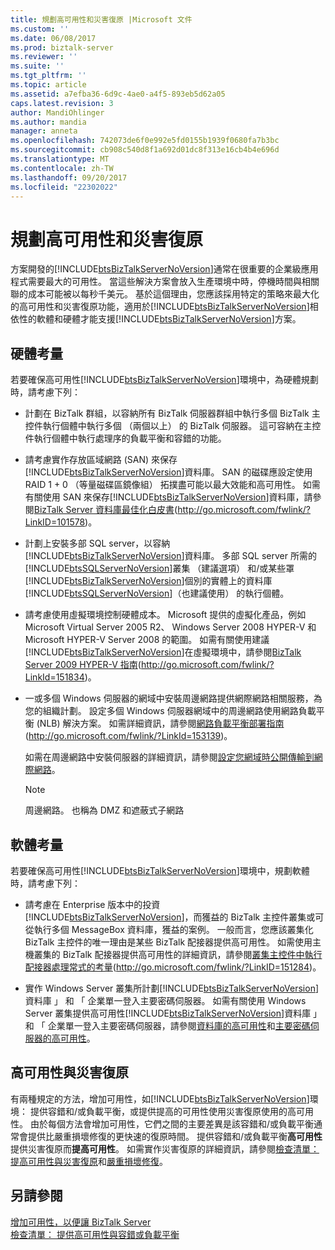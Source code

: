 ```yaml
---
title: 規劃高可用性和災害復原 |Microsoft 文件
ms.custom: ''
ms.date: 06/08/2017
ms.prod: biztalk-server
ms.reviewer: ''
ms.suite: ''
ms.tgt_pltfrm: ''
ms.topic: article
ms.assetid: a7efba36-6d9c-4ae0-a4f5-893eb5d62a05
caps.latest.revision: 3
author: MandiOhlinger
ms.author: mandia
manager: anneta
ms.openlocfilehash: 742073de6f0e992e5fd0155b1939f0680fa7b3bc
ms.sourcegitcommit: cb908c540d8f1a692d01dc8f313e16cb4b4e696d
ms.translationtype: MT
ms.contentlocale: zh-TW
ms.lasthandoff: 09/20/2017
ms.locfileid: "22302022"
---
```

# <a name="planning-for-high-availability-and-disaster-recovery"></a>規劃高可用性和災害復原
方案開發的[!INCLUDE[btsBizTalkServerNoVersion](../includes/btsbiztalkservernoversion-md.md)]通常在很重要的企業級應用程式需要最大的可用性。 當這些解決方案會放入生產環境中時，停機時間與相關聯的成本可能被以每秒千美元。 基於這個理由，您應該採用特定的策略來最大化的高可用性和災害復原功能，適用於[!INCLUDE[btsBizTalkServerNoVersion](../includes/btsbiztalkservernoversion-md.md)]相依性的軟體和硬體才能支援[!INCLUDE[btsBizTalkServerNoVersion](../includes/btsbiztalkservernoversion-md.md)]方案。  
  
## <a name="hardware-considerations"></a>硬體考量  
 若要確保高可用性[!INCLUDE[btsBizTalkServerNoVersion](../includes/btsbiztalkservernoversion-md.md)]環境中，為硬體規劃時，請考慮下列：  
  
-   計劃在 BizTalk 群組，以容納所有 BizTalk 伺服器群組中執行多個 BizTalk 主控件執行個體中執行多個 （兩個以上） 的 BizTalk 伺服器。 這可容納在主控件執行個體中執行處理序的負載平衡和容錯的功能。  
  
-   請考慮實作存放區域網路 (SAN) 來保存[!INCLUDE[btsBizTalkServerNoVersion](../includes/btsbiztalkservernoversion-md.md)]資料庫。 SAN 的磁碟應設定使用 RAID 1 + 0 （等量磁碟區鏡像組） 拓撲盡可能以最大效能和高可用性。 如需有關使用 SAN 來保存[!INCLUDE[btsBizTalkServerNoVersion](../includes/btsbiztalkservernoversion-md.md)]資料庫，請參閱[BizTalk Server 資料庫最佳化白皮書](http://go.microsoft.com/fwlink/?LinkID=101578)(http://go.microsoft.com/fwlink/?LinkID=101578)。  
  
-   計劃上安裝多部 SQL server，以容納[!INCLUDE[btsBizTalkServerNoVersion](../includes/btsbiztalkservernoversion-md.md)]資料庫。 多部 SQL server 所需的[!INCLUDE[btsSQLServerNoVersion](../includes/btssqlservernoversion-md.md)]叢集 （建議選項） 和/或某些罩[!INCLUDE[btsBizTalkServerNoVersion](../includes/btsbiztalkservernoversion-md.md)]個別的實體上的資料庫[!INCLUDE[btsSQLServerNoVersion](../includes/btssqlservernoversion-md.md)]（也建議使用） 的執行個體。  
  
-   請考慮使用虛擬環境控制硬體成本。 Microsoft 提供的虛擬化產品，例如 Microsoft Virtual Server 2005 R2、 Windows Server 2008 HYPER-V 和 Microsoft HYPER-V Server 2008 的範圍。 如需有關使用建議[!INCLUDE[btsBizTalkServerNoVersion](../includes/btsbiztalkservernoversion-md.md)]在虛擬環境中，請參閱[BizTalk Server 2009 HYPER-V 指南](http://go.microsoft.com/fwlink/?LinkId=151834)(http://go.microsoft.com/fwlink/?LinkId=151834)。  
  
-   一或多個 Windows 伺服器的網域中安裝周邊網路提供網際網路相關服務，為您的組織計劃。 設定多個 Windows 伺服器網域中的周邊網路使用網路負載平衡 (NLB) 解決方案。 如需詳細資訊，請參閱[網路負載平衡部署指南](http://go.microsoft.com/fwlink/?LinkId=153139)(http://go.microsoft.com/fwlink/?LinkId=153139)。  
  
     如需在周邊網路中安裝伺服器的詳細資訊，請參閱[設定您網域時公開傳輸到網際網路](../technical-guides/planning-for-sending-and-receiving.md#BKMK_InternetTrans)。  
  
    > [!NOTE]  
    >  周邊網路。 也稱為 DMZ 和遮蔽式子網路  
  
## <a name="software-considerations"></a>軟體考量  
 若要確保高可用性[!INCLUDE[btsBizTalkServerNoVersion](../includes/btsbiztalkservernoversion-md.md)]環境中，規劃軟體時，請考慮下列：  
  
-   請考慮在 Enterprise 版本中的投資[!INCLUDE[btsBizTalkServerNoVersion](../includes/btsbiztalkservernoversion-md.md)]，而獲益的 BizTalk 主控件叢集或可從執行多個 MessageBox 資料庫，獲益的案例。 一般而言，您應該叢集化 BizTalk 主控件的唯一理由是某些 BizTalk 配接器提供高可用性。 如需使用主機叢集的 BizTalk 配接器提供高可用性的詳細資訊，請參閱[叢集主控件中執行配接器處理常式的考量](http://go.microsoft.com/fwlink/?LinkID=151284)(http://go.microsoft.com/fwlink/?LinkID=151284)。  
  
-   實作 Windows Server 叢集所計劃[!INCLUDE[btsBizTalkServerNoVersion](../includes/btsbiztalkservernoversion-md.md)]資料庫 」 和 「 企業單一登入主要密碼伺服器。 如需有關使用 Windows Server 叢集提供高可用性[!INCLUDE[btsBizTalkServerNoVersion](../includes/btsbiztalkservernoversion-md.md)]資料庫 」 和 「 企業單一登入主要密碼伺服器，請參閱[資料庫的高可用性](../technical-guides/high-availability-for-databases.md)和[主要密碼伺服器的高可用性](../technical-guides/high-availability-for-the-master-secret-server.md)。  
  
## <a name="high-availability-vs-disaster-recovery"></a>高可用性與災害復原  
 有兩種規定的方法，增加可用性，如[!INCLUDE[btsBizTalkServerNoVersion](../includes/btsbiztalkservernoversion-md.md)]環境： 提供容錯和/或負載平衡，或提供提高的可用性使用災害復原使用的高可用性。 由於每個方法會增加可用性，它們之間的主要差異是該容錯和/或負載平衡通常會提供比嚴重損壞修復的更快速的復原時間。 提供容錯和/或負載平衡**高可用性**提供災害復原而**提高可用性**。 如需實作災害復原的詳細資訊，請參閱[檢查清單： 提高可用性與災害復原](../technical-guides/checklist-increasing-availability-with-disaster-recovery.md)和[嚴重損壞修復](../technical-guides/disaster-recovery.md)。  
  
## <a name="see-also"></a>另請參閱  
 [增加可用性，以便讓 BizTalk Server](../technical-guides/increasing-availability-for-biztalk-server.md)   
 [檢查清單： 提供高可用性與容錯或負載平衡](../technical-guides/checklist-providing-high-availability-with-fault-tolerance-or-load-balancing.md)